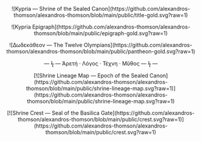 <p align="center">
  ![Kypria — Shrine of the Sealed Canon](https://github.com/alexandros-thomson/alexandros-thomson/blob/main/public/title-gold.svg?raw=1)
</p>
<p align="center">
  ![Kypria Epigraph](https://github.com/alexandros-thomson/alexandros-thomson/blob/main/public/epigraph-gold.svg?raw=1)
</p>
<p align="center">
  ![Δωδεκάθεον — The Twelve Olympians](https://github.com/alexandros-thomson/alexandros-thomson/blob/main/public/pantheon-gold.svg?raw=1)
</p>
<p align="center">— ϟ — Ἀρετή · Λόγος · Τέχνη · Μῦθος — ϟ —</p>
<p align="center">
  [![Shrine Lineage Map — Epoch of the Sealed Canon](https://github.com/alexandros-thomson/alexandros-thomson/blob/main/public/shrine-lineage-map.svg?raw=1)](https://github.com/alexandros-thomson/alexandros-thomson/blob/main/public/shrine-lineage-map.svg?raw=1)
</p>
<p align="center">
  [![Shrine Crest — Seal of the Basilica Gate](https://github.com/alexandros-thomson/alexandros-thomson/blob/main/public/crest.svg?raw=1)](https://github.com/alexandros-thomson/alexandros-thomson/blob/main/public/crest.svg?raw=1)
</p>
